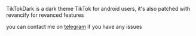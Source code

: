 TikTokDark is a dark theme TikTok for android users, it's also patched with revancify for revanced features


you can contact me on [telegram](t.me/protoo15)  if you have any issues

